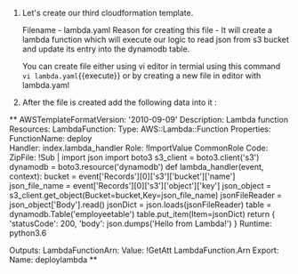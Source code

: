 1. Let's create our third cloudformation template.

	Filename - lambda.yaml
	Reason for creating this file - It will create a lambda function which will execute our logic to read json from s3 bucket and update its entry into the dynamodb table.
	
	You can create file either using vi editor in termial using this command `vi lambda.yaml`{{execute}} or by creating a new file in editor with lambda.yaml

2. After the file is created add the following data into it :

**
AWSTemplateFormatVersion: '2010-09-09'
Description: Lambda function
Resources:
  LambdaFunction: 
    Type: AWS::Lambda::Function
    Properties:
      FunctionName: deploy      
      Handler: index.lambda_handler
      Role: !ImportValue CommonRole
      Code:
        ZipFile: !Sub |
          import json
          import boto3
          s3_client = boto3.client('s3')
          dynamodb = boto3.resource('dynamodb')
          def lambda_handler(event, context):
            bucket = event['Records'][0]['s3']['bucket']['name']
            json_file_name = event['Records'][0]['s3']['object']['key']
            json_object = s3_client.get_object(Bucket=bucket,Key=json_file_name)
            jsonFileReader = json_object['Body'].read()
            jsonDict = json.loads(jsonFileReader)
            table = dynamodb.Table('employeetable')
            table.put_item(Item=jsonDict)
            return {
              'statusCode': 200,
              'body': json.dumps('Hello from Lambda!')
            }
      Runtime: python3.6

Outputs:
  LambdaFunctionArn:
    Value: !GetAtt LambdaFunction.Arn
    Export:
      Name: deploylambda
**
